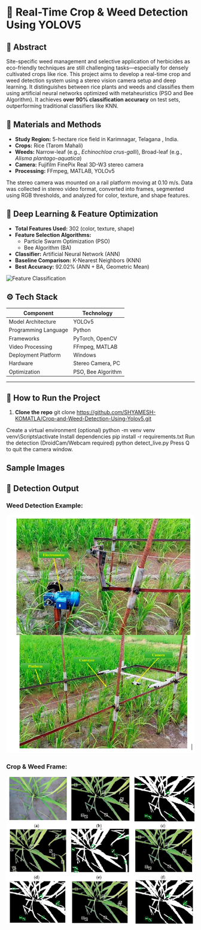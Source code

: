 # 🌾 Real-Time Crop & Weed Detection Using YOLOV5

## 📌 Abstract

Site-specific weed management and selective application of herbicides as eco-friendly techniques are still challenging tasks—especially for densely cultivated crops like rice. This project aims to develop a real-time crop and weed detection system using a stereo vision camera setup and deep learning. It distinguishes between rice plants and weeds and classifies them using artificial neural networks optimized with metaheuristics (PSO and Bee Algorithm). It achieves **over 90% classification accuracy** on test sets, outperforming traditional classifiers like KNN.

## 🧪 Materials and Methods

- **Study Region:** 5-hectare rice field in Karimnagar, Telagana , India.
- **Crops:** Rice (Tarom Mahali)
- **Weeds:** Narrow-leaf (e.g., *Echinochloa crus-galli*), Broad-leaf (e.g., *Alisma plantago-aquatica*)
- **Camera:** Fujifilm FinePix Real 3D-W3 stereo camera
- **Processing:** FFmpeg, MATLAB, YOLOv5

The stereo camera was mounted on a rail platform moving at 0.10 m/s. Data was collected in stereo video format, converted into frames, segmented using RGB thresholds,
and analyzed for color, texture, and shape features.

## 🧠 Deep Learning & Feature Optimization

- **Total Features Used:** 302 (color, texture, shape)
- **Feature Selection Algorithms:** 
  - Particle Swarm Optimization (PSO)
  - Bee Algorithm (BA)
- **Classifier:** Artificial Neural Network (ANN)
- **Baseline Comparison:** K-Nearest Neighbors (KNN)
- **Best Accuracy:** 92.02% (ANN + BA, Geometric Mean)

![Feature Classification](readme_images/image_4.png)

## ⚙️ Tech Stack

| Component             | Technology        |
|----------------------|-------------------|
| Model Architecture    | YOLOv5            |
| Programming Language | Python            |
| Frameworks           | PyTorch, OpenCV   |
| Video Processing     | FFmpeg, MATLAB    |
| Deployment Platform  | Windows           |
| Hardware             | Stereo Camera, PC |
| Optimization         | PSO, Bee Algorithm|

---

## 🚀 How to Run the Project

1. **Clone the repo**
git clone https://github.com/SHYAMESH-KOMATLA/Crop-and-Weed-Detection-Using-Yolov5.git

Create a virtual environment (optional)
python -m venv venv
venv\Scripts\activate
Install dependencies
pip install -r requirements.txt
Run the detection (DroidCam/Webcam required)
python detect_live.py
Press Q to quit the camera window.
## Sample Images
## 📸 Detection Output

### Weed Detection Example:
![Weed Detection](readme_images/image_1.png)

### Crop & Weed Frame:
![Crop and Weed](readme_images/image_2.png)



